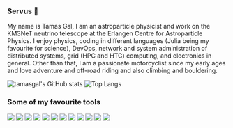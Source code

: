 ### Servus 👋

My name is Tamas Gal, I am an astroparticle physicist and work on the KM3NeT neutrino telescope at the Erlangen Centre for Astroparticle Physics. I enjoy physics, coding in different languages (Julia being my favourite for science), DevOps, network and system administration of distributed systems, grid (HPC and HTC) computing, and electronics in general. Other than that, I am a passionate motorcyclist since my early ages and love adventure and off-road riding and also climbing and bouldering.

![tamasgal's GitHub stats](https://github-readme-stats.vercel.app/api?username=tamasgal&show_icons=true&theme=radical) ![Top Langs](https://github-readme-stats.vercel.app/api/top-langs/?username=tamasgal&langs_count=12&layout=compact&exclude_repo=rba)

### Some of my favourite tools

![](https://img.shields.io/badge/OS-Linux-informational?style=flat&logo=debian&logoColor=white&color=A81D33)
![](https://img.shields.io/badge/OS-macOS-informational?style=flat&logo=apple&logoColor=white&color=000000)
![](https://img.shields.io/badge/Code-Git-informational?style=flat&logo=Git&logoColor=white&color=F05032)
![](https://img.shields.io/badge/Code-Julia-informational?style=flat&logo=julia&logoColor=white&color=9558B2)
![](https://img.shields.io/badge/Code-Python-informational?style=flat&logo=python&logoColor=white&color=3776AB)
![](https://img.shields.io/badge/Code-Arduino-informational?style=flat&logo=arduino&logoColor=white&color=00979D)
![](https://img.shields.io/badge/Code-LaTeX-informational?style=flat&logo=LaTeX&logoColor=white&color=008080)
![](https://img.shields.io/badge/Code-Docker-informational?style=flat&logo=docker&logoColor=white&color=2496ED)
![](https://img.shields.io/badge/Code-Jupyter-informational?style=flat&logo=jupyter&logoColor=white&color=F37626)
![](https://img.shields.io/badge/Editor-Vim-informational?style=flat&logo=vim&logoColor=white&color=019733)
![](https://img.shields.io/badge/Editor-Emacs-informational?style=flat&logo=gnu-emacs&logoColor=white&color=7F5AB6)
![](https://img.shields.io/badge/Shell-Zsh-informational?style=flat&logo=zsh&logoColor=white&color=4a8cc2)

<!--
**tamasgal/tamasgal** is a ✨ _special_ ✨ repository because its `README.md` (this file) appears on your GitHub profile.

Here are some ideas to get you started:

- 🔭 I’m currently working on ...
- 🌱 I’m currently learning ...
- 👯 I’m looking to collaborate on ...
- 🤔 I’m looking for help with ...
- 💬 Ask me about ...
- 📫 How to reach me: ...
- 😄 Pronouns: ...
- ⚡ Fun fact: ...
-->
